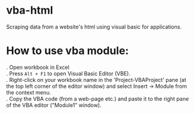 # vba-html

Scraping data from a website's html using visual basic for applications.

# How to use vba module:

. Open workbook in Excel <br>
. Press `Alt + F1` to open Visual Basic Editor (VBE). <br>
. Right-click on your workbook name in the 'Project-VBAProject' pane (at the top left corner of the editor window) 
  and select Insert -> Module from the context menu. <br>
. Copy the VBA code (from a web-page etc.) and paste it to the right pane of the VBA editor ("Module1" window). <br>

